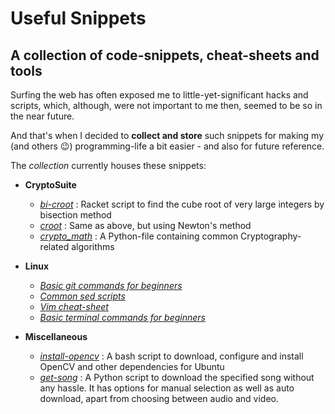 # Useful Snippets
## A collection of code-snippets, cheat-sheets and tools
Surfing the web has often exposed me to little-yet-significant hacks and scripts, which, although, were not important to me then, seemed to be so in the near future.

And that's when I decided to **collect and store** such snippets for making my (and others :wink:) programming-life a bit easier - and also for future reference.

The *collection* currently houses these snippets:

*   **CryptoSuite**
    *   *[bi-croot](bi-croot.rkt)* : Racket script to find the cube root of very large integers by bisection method
    *   *[croot](croot.rkt)* : Same as above, but using Newton's method
    *   *[crypto_math](crypto_math.py)* : A Python-file containing common Cryptography-related algorithms
    
*   **Linux**
    *   *[Basic git commands for beginners](basic_git_commands)*
    *   *[Common sed scripts](sed_common_scripts.txt)*
    *   *[Vim cheat-sheet](Vim_commands.pdf)*
    *   *[Basic terminal commands for beginners](linux_commands.md)*
    
*   **Miscellaneous**
    *   *[install-opencv](install-opencv.sh)* : A bash script to download, configure and install OpenCV and other dependencies for Ubuntu
    *	*[get-song](get-song.py)* : A Python script to download the specified song without any hassle. It has options for manual selection as well as auto download, apart from choosing between audio and video.	
